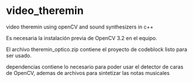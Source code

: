 # video_theremin
video theremin using openCV and sound synthesizers in c++

Es necesaria la instalación previa de OpenCV 3.2 en el equipo.

El archivo theremin_optico.zip contiene el proyecto de codeblock listo para ser usado.

dependencias contiene lo necesario para poder usar el detector de caras de OpenCV, ademas de archivos para sintetizar las notas musicales 
